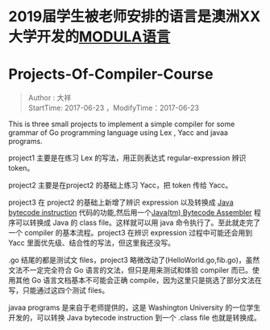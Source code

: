 # **2019届学生被老师安排的语言是澳洲XX大学开发的[MODULA语言](https://zh.wikipedia.org/wiki/Modula-3)**
# Projects-Of-Compiler-Course
> Author : 大祥  
> StartTime: 2017-06-23 ，ModifyTime：2017-06-23

This is three small projects to implement a simple compiler for some grammar of Go programming language using Lex , Yacc and javaa programs.

project1 主要是在练习 Lex 的写法，用正则表达式 regular-expression 辨识 token。

project2 主要是在project2 的基础上练习 Yacc，把 token 传给 Yacc。

project3 在 project2 的基础上新增了辨识 expression 以及转换成 [Java bytecode instruction](https://en.wikipedia.org/wiki/Java_bytecode_instruction_listings) 代码的功能,然后用一个[Java(tm) Bytecode Assembler](http://tinf2.vub.ac.be/~dvermeir/courses/compilers/javaa/) 程序可以转换成 Java 的 class file。这样就可以用 java 命令执行了。至此就走完了一个 compiler 的基本流程。project3 在辨识 expression 过程中可能还会用到 Yacc 里面优先级、结合性的写法，但这里我还没写。

.go 结尾的都是测试文 files，project3 略微改动了(HelloWorld.go,fib.go)，虽然文法不一定完全符合 Go 语言的文法，但只是用来测试和体验 compiler 而已。使用其他 Go 语言文档基本不可能会正确 compile，因为这里只是挑选了部分文法在写，只能通过这四个测试 files。

javaa programs 是来自于老师提供的，这是 Washington University 的一位学生开发的，可以转换 Java bytecode instruction 到一个 .class file 也就是转换成。
